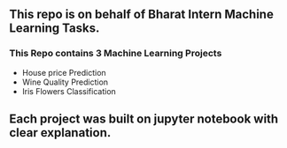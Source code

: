 ## This repo is on behalf of Bharat Intern Machine Learning Tasks.

 ### This Repo contains 3 Machine Learning Projects
 - House price Prediction
 - Wine Quality Prediction
 -  Iris Flowers Classification
 
 ## Each project was built on jupyter notebook with clear explanation.
